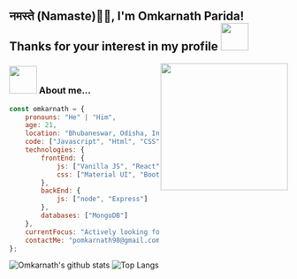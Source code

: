<h2>नमस्ते (Namaste)🙏🏻, I'm Omkarnath Parida! Thanks for your interest in my profile <img src="https://media.giphy.com/media/12oufCB0MyZ1Go/giphy.gif" width="50"></h2>
<img align='right' src="https://media.giphy.com/media/M9gbBd9nbDrOTu1Mqx/giphy.gif" width="230">

### <img src="https://media.giphy.com/media/VgCDAzcKvsR6OM0uWg/giphy.gif" width="50"> About me...  

```javascript
const omkarnath = {
    pronouns: "He" | "Him",
    age: 21,
    location: "Bhubaneswar, Odisha, India",
    code: ["Javascript", "Html", "CSS"],
    technologies: {
        frontEnd: {
            js: ["Vanilla JS", "React"],
            css: ["Material UI", "Bootstrap"]
        },
        backEnd: {
            js: ["node", "Express"]
        },
        databases: ["MongoDB"]
    },
    currentFocus: "Actively looking for a job for FullStack Developer role",
    contactMe: "pomkarnath98@gmail.com" || 9090901991
};
```

![Omkarnath's github stats](https://github-readme-stats.vercel.app/api?username=pomkarnath98&theme=radical&show_icons=true&hide=issues)
![Top Langs](https://github-readme-stats.vercel.app/api/top-langs/?username=pomkarnath98&exclude_repo=Instagram-Follower-Analysis&langs_count=10&layout=compact&theme=radical)
<!--
**pomkarnath98/pomkarnath98** is a ✨ _special_ ✨ repository because its `README.md` (this file) appears on your GitHub profile.

Here are some ideas to get you started:

- 🔭 I’m currently working on ...
- 🌱 I’m currently learning ...
- 👯 I’m looking to collaborate on ...
- 🤔 I’m looking for help with ...
- 💬 Ask me about ...
- 📫 How to reach me: ...
- 😄 Pronouns: ...
- ⚡ Fun fact: ...
-->
